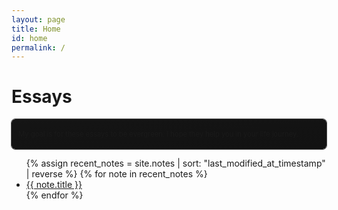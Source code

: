 ```yaml
---
layout: page
title: Home
id: home
permalink: /
---
```


# Essays

<p style="padding: 1.5em 1em; outline: hsl(0, 0%, 30%) solid 1px; font-size: 0.8em; background: linear-gradient(to bottom right, hsl(0, 0%, 8%), hsl(0, 0%, 7%)); border-radius: 6px;">
  My goal is for these essays to be evergreen. I hope they help you in your life journey.
</p>

<ul>
  {% assign recent_notes = site.notes | sort: "last_modified_at_timestamp" | reverse %}
  {% for note in recent_notes %}
    <li>
      <a class="internal-link" href="{{ site.baseurl }}{{ note.url }}">{{ note.title }}</a>
    </li>
  {% endfor %}
</ul>

<style>
  .wrapper {
    max-width: 46em;
  }
</style>

